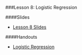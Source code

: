 ###Lesson 8: Logistic Regression

####Slides
- [ Lesson 8 Slides ](lec08.pdf)

####Handouts
- [Logistic Regression](https://github.com/pburkard88/DS_BOS_06/blob/master/Notebooks/08_Logistic_Regression.ipynb)
